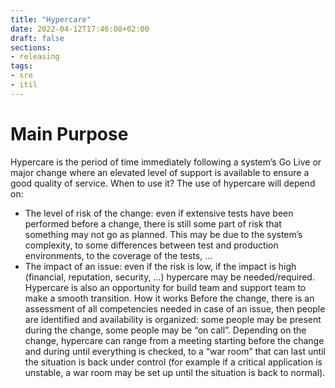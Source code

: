 ```yaml
---
title: "Hypercare"
date: 2022-04-12T17:46:08+02:00
draft: false
sections:
- releasing
tags:
- sre
- itil
---
```


# Main Purpose

Hypercare is the period of time immediately following a system’s Go Live or major change where an elevated level of support is available to ensure a good quality of service.
When to use it?
The use of hypercare will depend on:
-	The level of risk of the change: even if extensive tests have been performed before a change, there is still some part of risk that something may not go as planned. This may be due to the system’s complexity, to some differences between test and production environments, to the coverage of the tests, …
-	The impact of an issue: even if the risk is low, if the impact is high (financial, reputation, security, …) hypercare may be needed/required.
Hypercare is also an opportunity for build team and support team to make a smooth transition.
How it works
Before the change, there is an assessment of all competencies needed in case of an issue, then people are identified and availability is organized: some people may be present during the change, some people may be “on call”.
Depending on the change, hypercare can range from a meeting starting before the change and during until everything is checked, to a “war room” that can last until the situation is back under control (for example if a critical application is unstable, a war room may be set up until the situation is back to normal).

